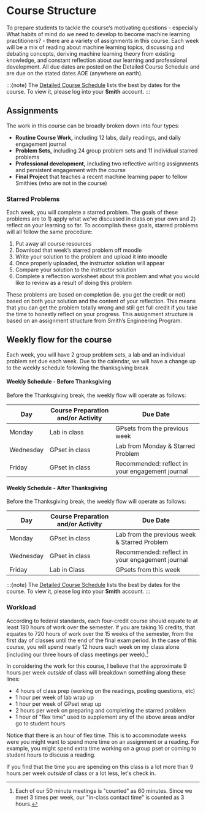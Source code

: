 # Course Structure 

To prepare students to tackle the course’s motivating questions - especially What habits of mind do we need to develop to become machine learning practitioners? -  there are a variety of assignments in this course. Each week will be a mix of reading about machine learning topics, discussing and debating concepts, deriving machine learning theory from existing knowledge, and constant reflection about our learning and professional development. All due dates are posted on the Detailed Course Schedule and are due on the stated dates AOE (anywhere on earth). 

:::{note}
The [Detailed Course Schedule](https://docs.google.com/document/d/10jiN2kkTw2rwmtb39V07HUacI77nprd44uLDCwR2yeM/edit) lists the best by dates for the course. To view it, please log into your **Smith** account. 
:::

## Assignments

The work in this course can be broadly broken down into four types:

 - **Routine Course Work,** including 12 labs, daily readings, and daily engagement journal
 - **Problem Sets,** including 24 group problem sets and 11 individual starred problems
 - **Professional development,** including two reflective writing assignments and persistent engagement with the course
 - **Final Project** that teaches a recent machine learning paper to fellow Smithies (who are not in the course)

### Starred Problems

Each week, you will complete a starred problem. The goals of these problems are to 1) apply what we’ve discussed in class on your own and 2) reflect on your learning so far. To accomplish these goals, starred problems will all follow the same procedure:

1. Put away all course resources
2. Download that week’s starred problem off moodle
3. Write your solution to the problem and upload it into moodle
4. Once properly uploaded, the instructor solution will appear
5. Compare your solution to the instructor solution 
6. Complete a reflection worksheet about this problem and what you would like to review as a result of doing this problem

These problems are based on completion (ie. you get the credit or not) based on both your solution and the content of your reflection. This means that you can get the problem totally wrong and still get full credit if you take the time to honestly reflect on your progress. This assignment structure is based on an assignment structure from Smith’s Engineering Program. 


 

## Weekly flow for the course 

Each week, you will have 2 group problem sets, a lab and an individual problem set due each week. Due to the calendar, we will have a change up to the weekly schedule following the thanksgiving break

#### Weekly Schedule - Before Thanksgiving

Before the Thanksgiving break, the weekly flow will operate as follows: 

| Day    | Course Preparation and/or Activity | Due Date |
| ---------- | ----------- | ----------- |
| Monday     | Lab in class | GPsets from the previous week |
| Wednesday  | GPset in class | Lab from Monday & Starred Problem|
| Friday     | GPset in class |  Recommended: reflect in your engagement journal|


#### Weekly Schedule - After Thanksgiving

Before the Thanksgiving break, the weekly flow will operate as follows: 

| Day    | Course Preparation and/or Activity | Due Date |
| ----------- | ----------- | ----------- |
| Monday     | GPset in class | Lab from the previous week & Starred Problem |
| Wednesday     | GPset in class | Recommended: reflect in your engagement journal |
| Friday     | Lab in Class | GPsets from this week |

:::{note}
The [Detailed Course Schedule](https://docs.google.com/document/d/10jiN2kkTw2rwmtb39V07HUacI77nprd44uLDCwR2yeM/edit?usp=sharing) lists the best by dates for the course. To view it, please log into your **Smith** account. 
:::

### Workload

According to federal standards, each four-credit course should equate to at least 180 hours of work over the semester. If you are taking 16 credits, that equates to 720 hours of work over the 15 weeks of the semester, from the first day of classes until the end of the final exam period. In the case of this course, you will spend nearly 12 hours each week on my class alone (including our three hours of class meetings per week).[^1]

[^1]: Each of our 50 minute meetings is "counted" as 60 minutes. Since we meet 3 times per week, our "in-class contact time" is counted as 3 hours. 

In considering the work for this course, I believe that the approximate 9 hours per week _outside_ of class will breakdown something along these lines:

- 4 hours of class prep (working on the readings, posting questions, etc)
- 1 hour per week of lab wrap up
- 1 hour per week of GPset wrap up
- 2 hours per week on preparing and completing the starred problem
- 1 hour of "flex time" used to supplement any of the above areas and/or go to student hours

Notice that there is an hour of flex time. This is to accommodate weeks were you might want to spend more time on an assignment or a reading. For example, you might spend extra time working on a group pset or coming to student hours to discuss a reading.  

If you find that the time you are spending on this class is a lot more than 9 hours per week _outside_ of class or a lot less, let's check in. 